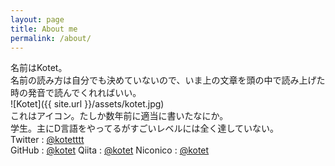 ```yaml
---
layout: page
title: About me
permalink: /about/
---
```


名前はKotet。  
名前の読み方は自分でも決めていないので、いま上の文章を頭の中で読み上げた時の発音で読んでくれればいい。  
![Kotet]({{ site.url }}/assets/kotet.jpg)  
これはアイコン。たしか数年前に適当に書いたなにか。  
学生。主にD言語をやってるがすごいレベルには全く達していない。  
Twitter : [@kotetttt](https://twitter.com/kotetttt)  
GitHub : [@kotet](https://github.com/kotet)
Qiita : [@kotet](https://qiita.com/kotet)
Niconico : [@kotet](http://www.nicovideo.jp/user/46839326)
